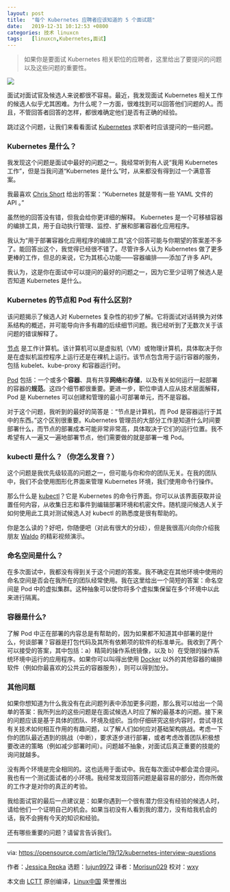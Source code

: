 ```yaml
---
layout: post
title:	"每个 Kubernetes 应聘者应该知道的 5 个面试题"
date:	2019-12-31 10:12:53 +0800 
categories:	技术 linuxcn 
tags:	[linuxcn,Kubernetes,面试]
---
```




> 
> 如果你是要面试 Kubernetes 相关职位的应聘者，这里给出了要提问的问题以及这些问题的重要性。
> 
> 
> 


![](/Asserts/Images//attachment/album/201912/31/101229mmjumsesrzhh6rhk.jpg)


面试对面试官及候选人来说都很不容易。最近，我发现面试 Kubernetes 相关工作的候选人似乎尤其困难。为什么呢？一方面，很难找到可以回答他们问题的人。而且，不管回答者回答的怎样，都很难确定他们是否有正确的经验。


跳过这个问题，让我们来看看面试 [Kubernetes](https://kubernetes.io/) 求职者时应该提问的一些问题。


### Kubernetes 是什么？


我发现这个问题是面试中最好的问题之一。我经常听到有人说“我用 Kubernetes 工作”，但是当我问道“Kubernetes 是什么”时，从来都没有得到过一个满意答案。


我最喜欢 [Chris Short](https://twitter.com/ChrisShort) 给出的答案：“Kubernetes 就是带有一些 YAML 文件的 API 。”


虽然他的回答没有错，但我会给你更详细的解释。 Kubernetes 是一个可移植容器的编排工具，用于自动执行管理、监控、扩展和部署容器化应用程序。


我认为“用于部署容器化应用程序的编排工具”这个回答可能与你期望的答案差不多了。能回答出这个，我觉得已经很不错了。尽管许多人认为 Kubernetes 做了更多更棒的工作，但总的来说，它为其核心功能——容器编排——添加了许多 API。


我认为，这是你在面试中可以提问的最好的问题之一，因为它至少证明了候选人是否知道 Kubernetes 是什么。


### Kubernetes 的节点和 Pod 有什么区别?


该问题揭示了候选人对 Kubernetes 复杂性的初步了解。它将面试对话转换为对体系结构的概述，并可能导向许多有趣的后续细节问题。我已经听到了无数次关于该问题的错误解释了。


[节点](https://kubernetes.io/docs/concepts/architecture/nodes/) 是工作计算机。该计算机可以是虚拟机（VM）或物理计算机，具体取决于你是在虚拟机监控程序上运行还是在裸机上运行。该节点包含用于运行容器的服务，包括 kubelet、kube-proxy 和容器运行时。


[Pod](https://kubernetes.io/docs/concepts/workloads/pods/pod/) 包括：一个或多个**容器**、具有共享**网络**和**存储**，以及有关如何运行一起部署的容器的**规范**。这四个细节都很重要。更进一步，职位申请人应从技术层面解释，Pod 是 Kubernetes 可以创建和管理的最小可部署单元，而不是容器。


对于这个问题，我听到的最好的简答是：“节点是计算机，而 Pod 是容器运行于其中的东西。”这个区别很重要。Kubernetes 管理员的大部分工作是知道什么时间要部署什么，而节点的部署成本可能非常非常高，具体取决于它们的运行位置。我不希望有人一遍又一遍地部署节点，他们需要做的就是部署一堆 Pod。


### kubectl 是什么？（你怎么发音？）


这个问题是我优先级较高的问题之一，但可能与你和你的团队无关。在我的团队中，我们不会使用图形化界面来管理 Kubernetes 环境，我们使用命令行操作。


那么什么是 [kubectl](https://kubernetes.io/docs/reference/kubectl/kubectl/)？它是 Kubernetes 的命令行界面。你可以从该界面获取并设置任何内容，从收集日志和事件到编辑部署环境和机密文件。随机提问候选人关于如何使用此工具对测试候选人对 kubectl 的熟悉度是很有帮助的。


你是怎么读的？好吧，你随便吧（对此有很大的分歧），但是我很高兴向你介绍我朋友 [Waldo](https://opensource.com/article/18/12/kubectl-definitive-pronunciation-guide) 的精彩视频演示。






### 命名空间是什么？


在多次面试中，我都没有得到关于这个问题的答案。我不确定在其他环境中使用的命名空间是否会在我所在的团队经常使用。我在这里给出一个简短的答案：命名空间是 Pod 中的虚拟集群。这种抽象可以使你将多个虚拟集保留在多个环境中以此来进行隔离。


### 容器是什么?


了解 Pod 中正在部署的内容总是有帮助的，因为如果都不知道其中部署的是什么，何谈部署？容器是打包代码及其所有依赖项的软件的标准单元。我收到了两个可以接受的答案，其中包括：a）精简的操作系统镜像，以及 b）在受限的操作系统环境中运行的应用程序。如果你可以叫得出使用 [Docker](https://opensource.com/resources/what-docker) 以外的其他容器的编排软件（例如你最喜欢的公共云的容器服务），则可以得到加分。


### 其他问题


如果你想知道为什么我没有在此问题列表中添加更多问题，那么我可以给出一个简单的答案：我所列出的这些问题是在面试候选人时应了解的最基本的问题。接下来的问题应该是基于具体的团队、环境及组织。当你仔细研究这些内容时，尝试寻找有关技术如何相互作用的有趣问题，以了解人们如何应对基础架构挑战。考虑一下你的团队最近遇到的挑战（中断），要求逐步进行部署，或者考虑改善团队积极想要改进的策略（例如减少部署时间）。问题越不抽象，对面试后真正重要的技能的询问就越多。


没有两个环境是完全相同的。这也适用于面试中。我在每次面试中都会混合提问。我也有一个测试面试者的小环境。我经常发现回答问题是最容易的部分，而你所做的工作才是对你的真正的考验。


我给面试官的最后一点建议是：如果你遇到一个很有潜力但没有经验的候选人时，请给他们一个证明自己的机会。如果当初没有人看到我的潜力，没有给我机会的话，我不会拥有今天的知识和经验。


还有哪些重要的问题？请留言告诉我们。




---


via: <https://opensource.com/article/19/12/kubernetes-interview-questions>


作者：[Jessica Repka](https://opensource.com/users/jrepka) 选题：[lujun9972](https://github.com/lujun9972) 译者：[Morisun029](https://github.com/Morisun029) 校对：[wxy](https://github.com/wxy)


本文由 [LCTT](https://github.com/LCTT/TranslateProject) 原创编译，[Linux中国](https://linux.cn/) 荣誉推出
